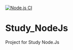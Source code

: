 [![Node.js CI](https://github.com/KIMHWANSEUNG/Study_NodeJs/actions/workflows/node.js.yml/badge.svg)](https://github.com/KIMHWANSEUNG/Study_NodeJs/actions/workflows/node.js.yml)

# Study_NodeJs
Project for Study Node.Js 
